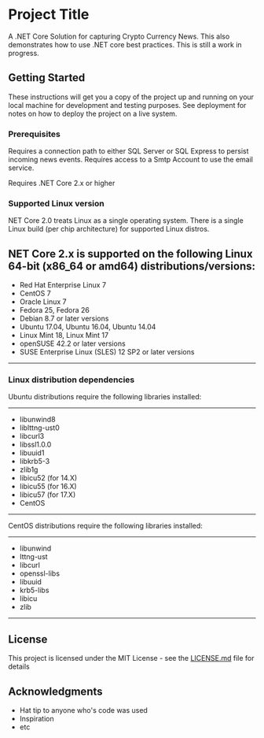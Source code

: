 # Project Title

A .NET Core Solution for capturing Crypto Currency News. This also demonstrates how to use .NET core best practices. This is still a work in progress.

## Getting Started

These instructions will get you a copy of the project up and running on your local machine for development and testing purposes. 
See deployment for notes on how to deploy the project on a live system.

### Prerequisites

Requires a connection path to either SQL Server or SQL Express to persist incoming news events.
Requires access to a Smtp Account to use the email service.

Requires .NET Core 2.x or higher

### Supported Linux version

NET Core 2.0 treats Linux as a single operating system. There is a single Linux build (per chip architecture) for supported Linux distros.

NET Core 2.x is supported on the following Linux 64-bit (x86_64 or amd64) distributions/versions:
---
* Red Hat Enterprise Linux 7
* CentOS 7
* Oracle Linux 7
* Fedora 25, Fedora 26
* Debian 8.7 or later versions
* Ubuntu 17.04, Ubuntu 16.04, Ubuntu 14.04
* Linux Mint 18, Linux Mint 17
* openSUSE 42.2 or later versions
* SUSE Enterprise Linux (SLES) 12 SP2 or later versions
---

### Linux distribution dependencies

Ubuntu distributions require the following libraries installed:

---
* libunwind8
* liblttng-ust0
* libcurl3
* libssl1.0.0
* libuuid1
* libkrb5-3
* zlib1g
* libicu52 (for 14.X)
* libicu55 (for 16.X)
* libicu57 (for 17.X)
* CentOS
---

CentOS distributions require the following libraries installed:

---
* libunwind
* lttng-ust
* libcurl
* openssl-libs
* libuuid
* krb5-libs
* libicu
* zlib
---

## License

This project is licensed under the MIT License - see the [LICENSE.md](LICENSE.md) file for details

## Acknowledgments

* Hat tip to anyone who's code was used
* Inspiration
* etc

